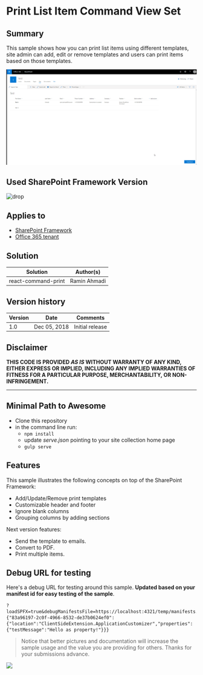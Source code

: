 # Print List Item Command View Set

## Summary
This sample shows how you can print list items using different templates, site admin can add, edit or remove templates and users can print items based on those templates.

![react-command-print](./assets/screenshot.gif)

## Used SharePoint Framework Version 
![drop](https://img.shields.io/badge/version-1.7-green.svg)

## Applies to

* [SharePoint Framework](https://dev.office.com/sharepoint)
* [Office 365 tenant](https://dev.office.com/sharepoint/docs/spfx/set-up-your-development-environment)

## Solution

Solution|Author(s)
--------|---------
react-command-print | Ramin Ahmadi

## Version history

Version|Date|Comments
-------|----|--------
1.0|Dec 05, 2018|Initial release

## Disclaimer
**THIS CODE IS PROVIDED *AS IS* WITHOUT WARRANTY OF ANY KIND, EITHER EXPRESS OR IMPLIED, INCLUDING ANY IMPLIED WARRANTIES OF FITNESS FOR A PARTICULAR PURPOSE, MERCHANTABILITY, OR NON-INFRINGEMENT.**

---

## Minimal Path to Awesome

- Clone this repository
- in the command line run:
  - `npm install`
  - update _serve.json_ pointing to your site collection home page
  - `gulp serve`

## Features
This sample illustrates the following concepts on top of the SharePoint Framework:

* Add/Update/Remove print templates
* Customizable header and footer
* Ignore blank columns
* Grouping columns by adding sections

Next version features:

* Send the template to emails.
* Convert to PDF.
* Print multiple items.

## Debug URL for testing
Here's a debug URL for testing around this sample. **Updated based on your manifest id for easy testing of the sample**.

```
?loadSPFX=true&debugManifestsFile=https://localhost:4321/temp/manifests.js&customActions={"83a96197-2c0f-4966-8532-de37b0624ef0":{"location":"ClientSideExtension.ApplicationCustomizer","properties":{"testMessage":"Hello as property!"}}}
```

> Notice that better pictures and documentation will increase the sample usage and the value you are providing for others. Thanks for your submissions advance.

<img src="https://telemetry.sharepointpnp.com/sp-dev-fx-extensions/samples/react-command-print" />
